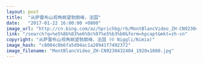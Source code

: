 ```yaml
---
layout: post
title:  "从萨雷布山视角眺望勃朗峰，法国"
date:   "2017-01-22 16:00:00 +0800"
image_url: "http://cn.bing.com/az/hprichbg/rb/MontBlancVideo_ZH-CN9230432404_1920x1080.jpg"
link: "/search?q=%e5%8b%83%e6%9c%97%e5%b3%b0&form=hpcapt&mkt=zh-cn"
copyright: "从萨雷布山视角眺望勃朗峰，法国 (© Niggli/Nimia)"
image_hash: "c8004c0b6fa5d94ac1a20941f7492372"
image_filename: "MontBlancVideo_ZH-CN9230432404_1920x1080.jpg"
---
```

